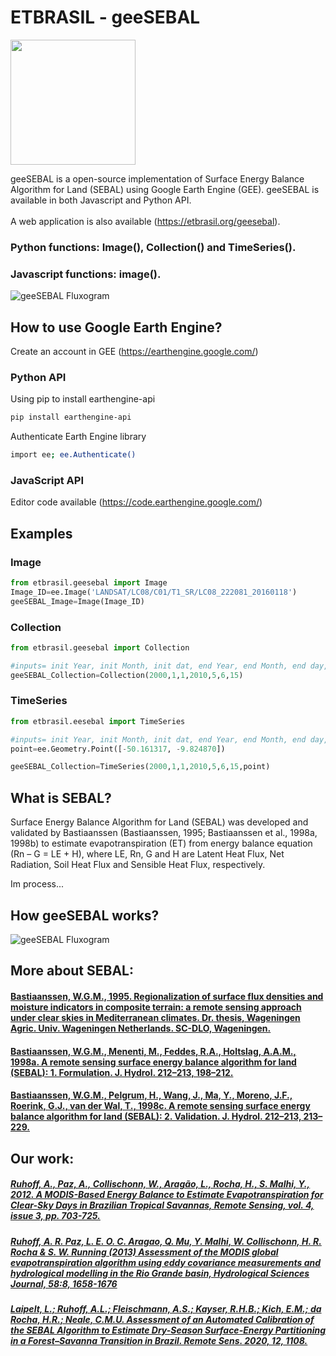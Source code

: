 # ETBRASIL - geeSEBAL
<img src="https://github.com/et-brasil/EESEBAL/blob/master/Images/geeSEBAL_logo_update_cut.png?raw=true" width="200">


geeSEBAL is a open-source implementation of Surface Energy Balance Algorithm for Land (SEBAL) using Google Earth Engine (GEE). geeSEBAL is available in both Javascript and Python API.\
\
A web application is also available (https://etbrasil.org/geesebal).

### Python functions: Image(), Collection() and TimeSeries().
### Javascript functions: image().

![geeSEBAL Fluxogram](../master/Images/ilustration.png?raw=true )


## How to use Google Earth Engine?
Create an account in GEE (https://earthengine.google.com/)
 
### Python API

Using pip to install earthengine-api

```bash
pip install earthengine-api
```
Authenticate Earth Engine library
```bash
import ee; ee.Authenticate()
```
### JavaScript API

Editor code available (https://code.earthengine.google.com/)

## Examples
### Image
```python
from etbrasil.geesebal import Image
Image_ID=ee.Image('LANDSAT/LC08/C01/T1_SR/LC08_222081_20160118')
geeSEBAL_Image=Image(Image_ID)

```
### Collection
```python
from etbrasil.geesebal import Collection

#inputs= init Year, init Month, init dat, end Year, end Month, end day, Cloud Cover
geeSEBAL_Collection=Collection(2000,1,1,2010,5,6,15)
```
### TimeSeries
```python
from etbrasil.eesebal import TimeSeries

#inputs= init Year, init Month, init dat, end Year, end Month, end day, Cloud Cover,ee.Geometry.Point
point=ee.Geometry.Point([-50.161317, -9.824870])

geeSEBAL_Collection=TimeSeries(2000,1,1,2010,5,6,15,point)
```

## What is SEBAL?

Surface Energy Balance Algorithm for Land (SEBAL) was developed and validated by Bastiaanssen (Bastiaanssen, 1995; Bastiaanssen et al., 1998a, 1998b) to 
estimate evapotranspiration (ET) from energy balance equation (Rn – G = LE + H), where LE, Rn, G and H are Latent Heat Flux, Net Radiation, Soil Heat Flux and Sensible Heat Flux, respectively.

Im process...

## How geeSEBAL works?
![geeSEBAL Fluxogram](../master/Images/Fluxogram.png?raw=true)

## More about SEBAL:
#### [Bastiaanssen, W.G.M., 1995. Regionalization of surface flux densities and moisture indicators in composite terrain: a remote sensing approach under clear skies in Mediterranean climates. Dr. thesis, Wageningen Agric. Univ. Wageningen Netherlands. SC-DLO, Wageningen. ](https://doi.org/90-5485-465-0)
#### [Bastiaanssen, W.G.M., Menenti, M., Feddes, R.A., Holtslag, A.A.M., 1998a. A remote sensing surface energy balance algorithm for land (SEBAL): 1. Formulation. J. Hydrol. 212–213, 198–212.](https://doi.org/10.1016/S0022-1694(98)00253-4)
#### [Bastiaanssen, W.G.M., Pelgrum, H., Wang, J., Ma, Y., Moreno, J.F., Roerink, G.J., van der Wal, T., 1998c. A remote sensing surface energy balance algorithm for land (SEBAL): 2. Validation. J. Hydrol. 212–213, 213–229.](https://doi.org/10.1016/S0022-1694(98)00254-6)

## Our work:

##### [Ruhoff, A., Paz, A., Collischonn, W., Aragão, L., Rocha, H., S. Malhi, Y., 2012. A MODIS-Based Energy Balance to Estimate Evapotranspiration for Clear-Sky Days in Brazilian Tropical Savannas, Remote Sensing, vol. 4, issue 3, pp. 703-725.](https://doi.org/10.3390/rs4030703)

##### [Ruhoff, A. R. Paz, L. E. O. C. Aragao, Q. Mu, Y. Malhi, W. Collischonn, H. R. Rocha & S. W. Running (2013) Assessment of the MODIS global evapotranspiration algorithm using eddy covariance measurements and hydrological modelling in the Rio Grande basin, Hydrological Sciences Journal, 58:8, 1658-1676](https://DOI:10.1080/02626667.2013.837578)
##### [Laipelt, L.; Ruhoff, A.L.; Fleischmann, A.S.; Kayser, R.H.B.; Kich, E.M.; da Rocha, H.R.; Neale, C.M.U. Assessment of an Automated Calibration of the SEBAL Algorithm to Estimate Dry-Season Surface-Energy Partitioning in a Forest–Savanna Transition in Brazil. Remote Sens. 2020, 12, 1108.](https://doi.org/10.3390/rs12071108)



